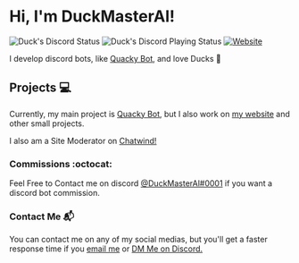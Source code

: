 # Hi, I'm DuckMasterAl!
<!-- I see you trying to copy the Status Badge! It may not work for you :p -->
![Duck's Discord Status](https://img.shields.io/endpoint?label=currently&url=https://dev.discordprofiles.me/api/badge/status/443217277580738571) ![Duck's Discord Playing Status](https://img.shields.io/endpoint?label=playing/using&url=https://dev.discordprofiles.me/api/badge/playing/443217277580738571) [![Website](https://img.shields.io/website?label=Duck%27s%20Website&logo=atom&up_message=online&url=https%3A%2F%2Fbduck.xyz)](https://bduck.xyz)

I develop discord bots, like [Quacky Bot](https://quacky.xyz), and love Ducks :duck:

## Projects 💻 
Currently, my main project is [Quacky Bot](https://quacky.xyz), but I also work on [my website](https://bduck.xyz) and other small projects.
<!-- I also am a Moderator on [Discord Extreme List](https://discordextremelist.xyz) and work with [HarryPGaming on Youtube!]-->
<!-- I also work with [HarryPGaming on Youtube!](https://www.youtube.com/channel/UCr35D4WaXok9l5r5sLfLHmw) -->
I also am a Site Moderator on [Chatwind!](https://chatwindapp.com)
### Commissions :octocat: 
Feel Free to Contact me on discord [@DuckMasterAl#0001](https://discordrep.com/u/443217277580738571#) if you want a discord bot commission.
### Contact Me 📬 
You can contact me on any of my social medias, but you'll get a faster response time if you [email me](mailto:duckmaster.dev@gmail.com) or [DM Me on Discord.](https://discordrep.com/u/443217277580738571#)
